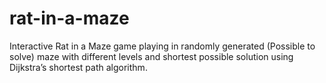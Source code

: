 # rat-in-a-maze
Interactive Rat in a Maze game playing in randomly generated (Possible to solve) maze with different levels and shortest possible solution using Dijkstra’s shortest path algorithm.
